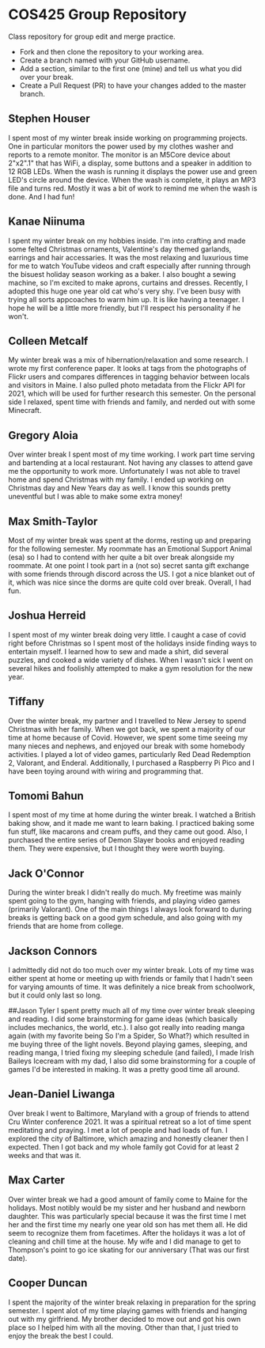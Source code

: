 # COS425 Group Repository

Class repository for group edit and merge practice.

- Fork and then clone the repository to your working area.
- Create a branch named with your GitHub username.
- Add a section, similar to the first one (mine) and tell us what you did over your break.
- Create a Pull Request (PR) to have your changes added to the master branch.

## Stephen Houser

I spent most of my winter break inside working on programming projects. One in particular monitors the power used by my clothes washer and reports to a remote monitor. The monitor is an M5Core device about 2"x2".1" that has WiFi, a display, some buttons and a speaker in addition to 12 RGB LEDs. When the wash is running it displays the power use and green LED's circle around the device. When the wash is complete, it plays an MP3 file and turns red. Mostly it was a bit of work to remind me when the wash is done. And I had fun!

## Kanae Niinuma

I spent my winter break on my hobbies inside. I'm into crafting and made some felted Christmas ornaments, Valentine's day themed garlands, earrings and hair accessaries. It was the most relaxing and luxurious time for me to watch YouTube videos and craft especially after running through the bisuest holiday season working as a baker. I also bought a sewing machine, so I'm excited to make aprons, curtains and dresses. Recently, I adopted this huge one year old cat who's very shy. I've been busy with trying all sorts appcoaches to warm him up. It is like having a teenager. I hope he will be a little more friendly, but I'll respect his personality if he won't. 

## Colleen Metcalf
My winter break was a mix of hibernation/relaxation and some research. I wrote my first conference
 paper. It looks at tags from the photographs of Flickr users and compares differences in tagging 
 behavior between locals and visitors in Maine. I also pulled photo metadata from the Flickr API for
 2021, which will be used for further research this semester.  On the personal side I relaxed, spent
 time with friends and family, and nerded out with some Minecraft. 

## Gregory Aloia

Over winter break I spent most of my time working. I work part time serving and bartending at a local restaurant. Not having any classes to attend gave me the opportunity to work more. Unfortunately I was not able to travel home and spend Christmas with my family. I ended up working on Christmas day and New Years day as well. I know this sounds pretty uneventful but I was able to make some extra money!

## Max Smith-Taylor

Most of my winter break was spent at the dorms, resting up and preparing for the following semester. My roommate has an Emotional Support Animal (esa) so I had to contend with her quite a bit over break alongside my roommate. At one point I took part in a (not so) secret santa gift exchange with some friends through discord across the US. I got a nice blanket out of it, which was nice since the dorms are quite cold over break. Overall, I had fun.

## Joshua Herreid

I spent most of my winter break doing very little. I caught a case of covid right before Christmas so I spent most of the holidays inside finding ways to entertain myself. I learned how to sew and made a shirt, did several puzzles, and cooked a wide variety of dishes. When I wasn't sick I went on several hikes and foolishly attempted to make a gym resolution for the new year.

## Tiffany

Over the winter break, my partner and I travelled to New Jersey to spend Christmas with her family. When we got back, we spent a majority of our time at home because of Covid. However, we spent some time seeing my many nieces and nephews, and enjoyed our break with some homebody activities. I played a lot of video games, particularly Red Dead Redemption 2, Valorant, and Enderal. Additionally, I purchased a Raspberry Pi Pico and I have been toying around with wiring and programming that.

## Tomomi Bahun

I spent most of my time at home during the winter break. I watched a British baking show, and it made me want to learn baking. I practiced baking some fun stuff, like macarons and cream puffs, and they came out good. Also, I purchased the entire series of Demon Slayer books and enjoyed reading them. They were expensive, but I thought they were worth buying.

## Jack O'Connor
During the winter break I didn't really do much. My freetime was mainly spent going to the gym, hanging with friends, and playing video games (primarily Valorant). One of the main things I always look forward to during breaks is getting back on a good gym schedule, and also going with my friends that are home from college.

## Jackson Connors
I admittedly did not do too much over my winter break. Lots of my time was either spent at home or meeting up with friends or family that I hadn't seen for varying amounts of time. It was definitely a nice break from schoolwork, but it could only last so long.

##Jason Tyler
I spent pretty much all of my time over winter break sleeping and reading. I did some brainstorming for game ideas (which basically includes mechanics, the world, etc.). I also got really into reading manga again (with my favorite being So I'm a Spider, So What?) which resulted in me buying three of the light novels. Beyond playing games, sleeping, and reading manga, I tried fixing my sleeping schedule (and failed), I made Irish Baileys Icecream with my dad, I also did some brainstorming for a couple of games I'd be interested in making. It was a pretty good time all around.

## Jean-Daniel Liwanga
Over break I went to Baltimore, Maryland with a group of friends to attend Cru Winter conference 2021. It was a spiritual retreat so a lot of time spent meditating and praying. I met a lot of people and had loads of fun. I explored the city of Baltimore, which amazing and honestly cleaner then I expected. Then I got back and my whole family got Covid for at least 2 weeks and that was it.

## Max Carter
Over winter break we had a good amount of family come to Maine for the holidays.  Most notibly would be my sister and her husband and newborn daughter.  This was particularly special because it was the first time I met her and the first time my nearly one year old son has met them all.  He did seem to recognize them from facetimes.   After the holidays it was a lot of cleaning and chill time at the house.  My wife and I did manage to get to Thompson's point to go ice skating for our anniversary (That was our first date).

## Cooper Duncan
I spent the majority of the winter break relaxing in preparation for the spring semester. I spent alot of my time playing games with friends and hanging out with my girlfriend. My brother decided to move out and got his own place so I helped him with all the moving. Other than that, I just tried to enjoy the break the best I could.


